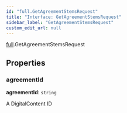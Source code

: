 ```yaml
---
id: "full.GetAgreementStemsRequest"
title: "Interface: GetAgreementStemsRequest"
sidebar_label: "GetAgreementStemsRequest"
custom_edit_url: null
---
```


[full](../namespaces/full.md).GetAgreementStemsRequest

## Properties

### agreementId

 **agreementId**: `string`

A DigitalContent ID
